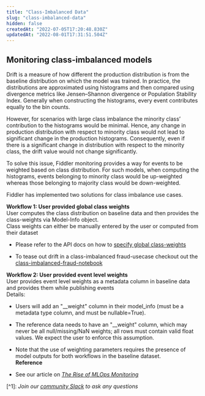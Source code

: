 ```yaml
---
title: "Class-Imbalanced Data"
slug: "class-imbalanced-data"
hidden: false
createdAt: "2022-07-05T17:20:48.830Z"
updatedAt: "2022-08-01T17:31:51.504Z"
---
```

Monitoring class-imbalanced models
----------------------------------

Drift is a measure of how different the production distribution is from the baseline distribution on which the model was trained. In practice, the distributions are approximated using histograms and then compared using divergence metrics like Jensen–Shannon divergence or Population Stability Index. Generally when constructing the histograms, every event contributes equally to the bin counts.

However, for scenarios with large class imbalance the minority class’ contribution to the histograms would be minimal. Hence, any change in production distribution with respect to minority class would not lead to significant change in the production histograms. Consequently, even if there is a significant change in distribution with respect to the minority class, the drift value would not change significantly.

To solve this issue, Fiddler monitoring provides a way for events to be weighted based on class distribution. For such models, when computing the histograms, events belonging to minority class would be up-weighted whereas those belonging to majority class would be down-weighted.

Fiddler has implemented two solutions for class imbalance use cases.

**Workflow 1: User provided global class weights**  
User computes the class distribution on baseline data and then provides the class-weights via Model-Info object.  
Class weights can either be manually entered by the user or computed from their dataset

- Please refer to the API docs on how to [specify global class-weights](/reference/fdlweightingparams)

- To tease out drift in a class-imbalanced fraud-usecase checkout out the [class-imbalanced-fraud-notebook](https://colab.research.google.com/github/fiddler-labs/fiddler-samples/blob/master/content_root/tutorial/business-use-cases/class-imbalance/class_weighted_drift.ipynb)

**Workflow 2: User provided event level weights**  
User provides event level weights as a metadata column in baseline data and provides them while publishing events  
Details:

- Users will add an "\_\_weight" column in their model_info (must be a metadata type column, and must be nullable=True).

- The reference data needs to have an "\_\_weight" column, which may never be all null/missing/NaN  weights; all rows must contain valid float values. We expect the user to enforce this assumption.

- Note that the use of weighting parameters requires the presence of model outputs for both workflows in the baseline dataset.  
  **Reference**

- See our article on [_The Rise of MLOps Monitoring_](https://blog.fiddler.ai/2020/09/the-rise-of-mlops-monitoring/)

[^1]\: _Join our [community Slack](http://fiddler-community.slack.com/) to ask any questions_